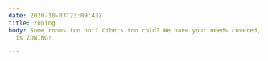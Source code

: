 ```yaml
---
date: 2020-10-03T23:09:43Z
title: Zoning
body: Some rooms too hot? Others too cold? We have your needs covered, the solution
  is ZONING!

---
```


